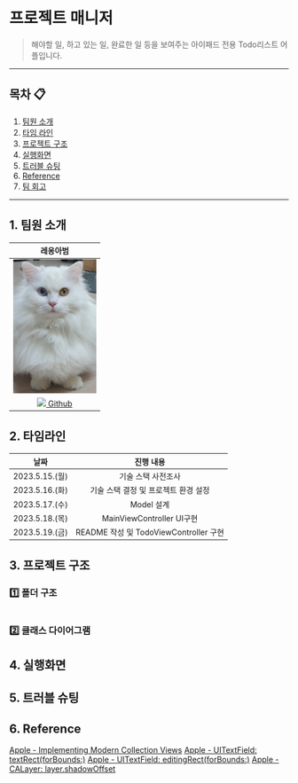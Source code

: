 # 프로젝트 매니저
> 해야할 일, 하고 있는 일, 완료한 일 등을 보여주는 아이패드 전용 Todo리스트 어플입니다.

---
## 목차 📋
1. [팀원 소개](#1-팀원-소개)
2. [타임 라인](#2-타임라인)
3. [프로젝트 구조](#3-프로젝트-구조)
4. [실행화면](#4-실행화면)
5. [트러블 슈팅](#5-트러블-슈팅)
6. [Reference](#6-Reference)
7. [팀 회고](#7-팀-회고)

---
## 1. 팀원 소개
|레옹아범|
|:--:|
|<img src="https://github.com/hyemory/ios-bank-manager/blob/step4/images/leon.jpeg?raw=true" width="150">|
| [<img src="https://i.imgur.com/IOAJpzu.png" width="22"/> Github](https://github.com/fatherLeon) |

## 2. 타임라인
    
|날짜|진행 내용|
|:--:|:--:|
|2023.5.15.(월)|기술 스택 사전조사|
|2023.5.16.(화)|기술 스택 결정 및 프로젝트 환경 설정|
|2023.5.17.(수)|Model 설계|
|2023.5.18.(목)|MainViewController UI구현|
|2023.5.19.(금)|README 작성 및 TodoViewController 구현|


</details>

## 3. 프로젝트 구조

### 1️⃣ 폴더 구조
```

```
### 2️⃣ 클래스 다이어그램

## 4. 실행화면

## 5. 트러블 슈팅

## 6. Reference
[Apple - Implementing Modern Collection Views](https://developer.apple.com/documentation/uikit/views_and_controls/collection_views/implementing_modern_collection_views)
[Apple - UITextField: textRect(forBounds:)](https://developer.apple.com/documentation/uikit/uitextfield/1619636-textrect)
[Apple - UITextField: editingRect(forBounds:)](https://developer.apple.com/documentation/uikit/uitextfield/1619589-editingrect)
[Apple - CALayer: layer.shadowOffset](https://developer.apple.com/documentation/quartzcore/calayer/1410970-shadowoffset)


